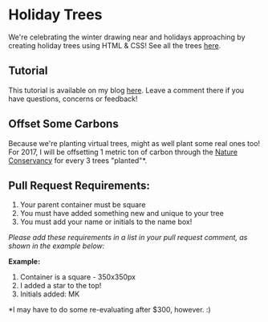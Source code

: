 # Holiday Trees
We're celebrating the winter drawing near and holidays approaching by creating holiday trees using HTML & CSS! See all the trees [here](http://holiday-trees.herokuapp.com/index.html).

## Tutorial
This tutorial is available on my blog [here](https://emkaydeum.wordpress.com/2017/01/01/css-html-holiday-trees/). Leave a comment there if you have questions, concerns or feedback!

## Offset Some Carbons
Because we're planting virtual trees, might as well plant some real ones too! For 2017, I will be offsetting 1 metric ton of carbon through the [Nature Conservancy](http://www.nature.org/ourinitiatives/urgentissues/global-warming-climate-change/help/carbon-offset-program-frequently-asked-questions.xml#1) for every 3 trees "planted"\*. 

## Pull Request Requirements:
1. Your parent container must be square
2. You must have added something new and unique to your tree
3. You must add your name or initials to the name box!

_Please add these requirements in a list in your pull request comment, as shown in the example below:_

**Example:**

1. Container is a square - 350x350px
2. I added a star to the top!
3. Initials added: MK

\*I may have to do some re-evaluating after $300, however. :)
